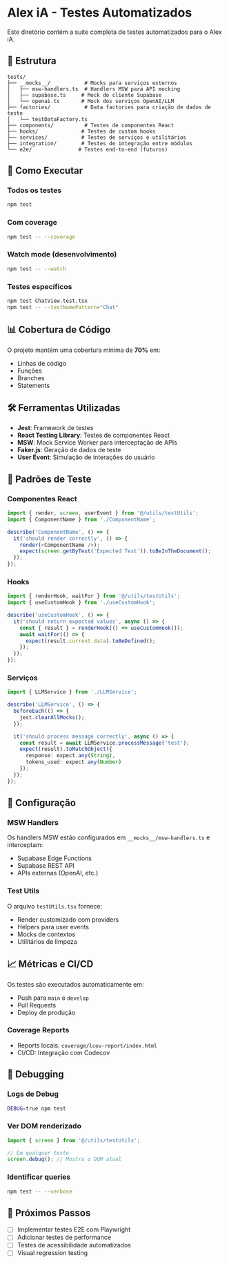 
# Alex iA - Testes Automatizados

Este diretório contém a suite completa de testes automatizados para o Alex iA.

## 📁 Estrutura

```
tests/
├── __mocks__/           # Mocks para serviços externos
│   ├── msw-handlers.ts  # Handlers MSW para API mocking
│   ├── supabase.ts     # Mock do cliente Supabase
│   └── openai.ts       # Mock dos serviços OpenAI/LLM
├── factories/           # Data factories para criação de dados de teste
│   └── testDataFactory.ts
├── components/          # Testes de componentes React
├── hooks/              # Testes de custom hooks
├── services/           # Testes de serviços e utilitários
├── integration/        # Testes de integração entre módulos
└── e2e/               # Testes end-to-end (futuros)
```

## 🚀 Como Executar

### Todos os testes
```bash
npm test
```

### Com coverage
```bash
npm test -- --coverage
```

### Watch mode (desenvolvimento)
```bash
npm test -- --watch
```

### Testes específicos
```bash
npm test ChatView.test.tsx
npm test -- --testNamePattern="Chat"
```

## 📊 Cobertura de Código

O projeto mantém uma cobertura mínima de **70%** em:
- Linhas de código
- Funções
- Branches
- Statements

## 🛠️ Ferramentas Utilizadas

- **Jest**: Framework de testes
- **React Testing Library**: Testes de componentes React
- **MSW**: Mock Service Worker para interceptação de APIs
- **Faker.js**: Geração de dados de teste
- **User Event**: Simulação de interações do usuário

## 📝 Padrões de Teste

### Componentes React
```typescript
import { render, screen, userEvent } from '@/utils/testUtils';
import { ComponentName } from './ComponentName';

describe('ComponentName', () => {
  it('should render correctly', () => {
    render(<ComponentName />);
    expect(screen.getByText('Expected Text')).toBeInTheDocument();
  });
});
```

### Hooks
```typescript
import { renderHook, waitFor } from '@/utils/testUtils';
import { useCustomHook } from './useCustomHook';

describe('useCustomHook', () => {
  it('should return expected values', async () => {
    const { result } = renderHook(() => useCustomHook());
    await waitFor(() => {
      expect(result.current.data).toBeDefined();
    });
  });
});
```

### Serviços
```typescript
import { LLMService } from './LLMService';

describe('LLMService', () => {
  beforeEach(() => {
    jest.clearAllMocks();
  });

  it('should process message correctly', async () => {
    const result = await LLMService.processMessage('test');
    expect(result).toMatchObject({
      response: expect.any(String),
      tokens_used: expect.any(Number)
    });
  });
});
```

## 🔧 Configuração

### MSW Handlers
Os handlers MSW estão configurados em `__mocks__/msw-handlers.ts` e interceptam:
- Supabase Edge Functions
- Supabase REST API
- APIs externas (OpenAI, etc.)

### Test Utils
O arquivo `testUtils.tsx` fornece:
- Render customizado com providers
- Helpers para user events
- Mocks de contextos
- Utilitários de limpeza

## 📈 Métricas e CI/CD

Os testes são executados automaticamente em:
- Push para `main` e `develop`
- Pull Requests
- Deploy de produção

### Coverage Reports
- Reports locais: `coverage/lcov-report/index.html`
- CI/CD: Integração com Codecov

## 🐛 Debugging

### Logs de Debug
```bash
DEBUG=true npm test
```

### Ver DOM renderizado
```typescript
import { screen } from '@/utils/testUtils';

// Em qualquer teste
screen.debug(); // Mostra o DOM atual
```

### Identificar queries
```bash
npm test -- --verbose
```

## 🔄 Próximos Passos

- [ ] Implementar testes E2E com Playwright
- [ ] Adicionar testes de performance
- [ ] Testes de acessibilidade automatizados
- [ ] Visual regression testing
